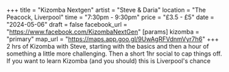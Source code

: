 +++
title = "Kizomba Nextgen"
artist = "Steve & Daria"
location = "The Peacock, Liverpool"
time = "7:30pm - 9:30pm"
price = "£3.5 - £5"
date = "2024-05-06"
draft = false
facebook_url = "https://www.facebook.com/KizombaNextGen"
[params]
kizomba = "primary"
map_url = "https://maps.app.goo.gl/9UwAgRFVdnmVyr7h6"
+++
2 hrs of Kizomba with Steve, starting with the basics and then a hour of something a little more challenging. Then a short 1hr social to cap things off. If you want to learn Kizomba (and you should) this is Liverpool's chance

